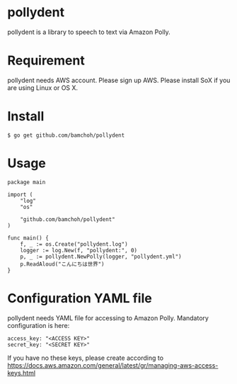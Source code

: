 # pollydent

pollydent is a library to speech to text via Amazon Polly.

# Requirement

pollydent needs AWS account. Please sign up AWS.
Please install SoX if you are using Linux or OS X.

# Install

```
$ go get github.com/bamchoh/pollydent
```

# Usage

```
package main

import (
	"log"
	"os"

	"github.com/bamchoh/pollydent"
)

func main() {
	f, _ := os.Create("pollydent.log")
	logger := log.New(f, "pollydent:", 0)
	p, _ := pollydent.NewPolly(logger, "pollydent.yml")
	p.ReadAloud("こんにちは世界")
}
```

# Configuration YAML file

pollydent needs YAML file for accessing to Amazon Polly. Mandatory configuration is here:
```
access_key: "<ACCESS KEY>"
secret_key: "<SECRET KEY>"
```

If you have no these keys, please create according to https://docs.aws.amazon.com/general/latest/gr/managing-aws-access-keys.html

